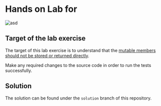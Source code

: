 # Hands on Lab for
![asd](https://www.codehub.gr/wp-content/uploads/2018/01/cropped-CodeHub-logo_320x132.png)
## Target of the lab exercise
The target of this lab exercise is to understand that the [mutable members 
should not be stored or returned directly](https://next.sonarqube.com/sonarqube/coding_rules?open=squid%3AS2384&rule_key=squid%3AS2384). 

Make any required changes to the source code in order to run the tests successfully. 

## Solution
The solution can be found under the `solution` branch of this repository.
